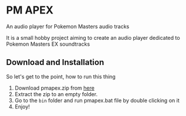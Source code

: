 # PM APEX
An audio player for Pokemon Masters audio tracks

It is a small hobby project aiming to create an audio player dedicated to Pokemon Masters EX soundtracks

## Download and Installation
So let's get to the point, how to run this thing
1. Download pmapex.zip from [here](https://github.com/V-Play-Games/pm-apex/tags/v0.0.1)
2. Extract the zip to an empty folder.
3. Go to the `bin` folder and run pmapex.bat file by double clicking on it
4. Enjoy!
